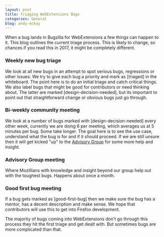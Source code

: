 ```yaml
---
layout: post
title: Triaging WebExtensions Bugs
categories: General
blog: andy-mckay
---
```


When a bug lands in Bugzilla for WebExtensions a few things can happen to it. This blog outlines the current triage process. This is likely to change, so chances if you read this in 2017, it might be completely different.

### Weekly new bug triage

We look at all new bugs in an attempt to spot serious bugs, regressions or other issues. We try to give each bug a priority and mark as [triaged] in the whiteboard. The point here is to do an initial triage and catch critical things. We also label bugs that might be good for contributors or need thinking about. The latter are marked [design-decision-needed], but its important to point out that straightforward change or obvious bugs just go through.

### Bi-weekly community meeting

We look at a number of bugs marked with [design-decision-needed] every other week, currently we are doing 6 per meeting, which averages us at 5 minutes per bug. Some take longer. The goal here is to see the use case, understand what the bug is for and if it should proceed. If we are still unsure then it will get kicked "up" to the [Advisory Group](http://wiki.mozilla.org/WebExtensions/AdvisoryGroup) for some more help and insight.

### Advisory Group meeting

Where Mozillians with knowledge and insight beyond our group help out with the toughest bugs. Happens about once a month.

### Good first bug meeting

If a bug gets marked as [good-first-bug] then we make sure the bug has a mentor, has a decent description and make sense. We hope that contributors will use this to get into Firefox development.

The majority of bugs coming into WebExtensions don't go through this process they hit the first triage and get dealt with. But sometimes bugs are more complicated than that.
